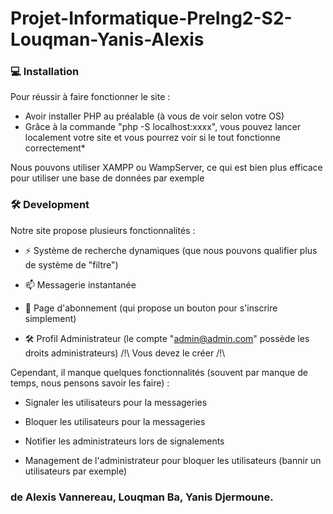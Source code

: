 # Projet-Informatique-PreIng2-S2-Louqman-Yanis-Alexis

### 💻 Installation

Pour réussir à faire fonctionner le site :
- Avoir installer PHP au préalable (à vous de voir selon votre OS)
- Grâce à la commande "php -S localhost:xxxx", vous pouvez lancer localement votre site et vous pourrez voir si le tout fonctionne correctement*

Nous pouvons utiliser XAMPP ou WampServer, ce qui est bien plus efficace pour utiliser une base de données par exemple

### 🛠️ Development

Notre site propose plusieurs fonctionnalités :

  -  ⚡ Système de recherche dynamiques (que nous pouvons qualifier plus de système de "filtre")
    
  -  📫 Messagerie instantanée
    
  -  📝 Page d'abonnement (qui propose un bouton pour s'inscrire simplement)
    
  -  🛠️ Profil Administrateur (le compte "admin@admin.com" possède les droits administrateurs)
    /!\ Vous devez le créer /!\

Cependant, il manque quelques fonctionnalités (souvent par manque de temps, nous pensons savoir les faire) :

  - Signaler les utilisateurs pour la messageries

  - Bloquer les utilisateurs pour la messageries

  - Notifier les administrateurs lors de signalements

  - Management de l'administrateur pour bloquer les utilisateurs (bannir un utilisateurs par exemple)

### de Alexis Vannereau, Louqman Ba, Yanis Djermoune. 
